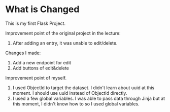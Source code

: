 # What is Changed

This is my first Flask Project.

Improvement point of the original project in the lecture:
1. After adding an entry, it was unable to edit/delete.

Changes I made:
1. Add a new endpoint for edit
2. Add buttons of edit&delete

Improvement point of myself.
1. I used ObjectId to target the dataset. I didn't learn about uuid at this moment. I should use uuid instead of ObjectId directly. 
2. I used a few global variables. I was able to pass data through Jinja but at this moment, I didn't know how to so I used global variables.
